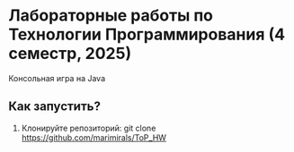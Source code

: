 # Лабораторные работы по Технологии Программирования (4 семестр, 2025)

Консольная игра на Java

## Как запустить?
1. Клонируйте репозиторий:
   git clone https://github.com/marimirals/ToP_HW